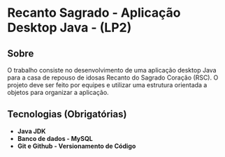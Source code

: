 # Recanto Sagrado - Aplicação Desktop Java - (LP2)
## Sobre
O trabalho consiste no desenvolvimento de uma aplicação desktop Java para a casa de repouso
de idosas Recanto do Sagrado Coração (RSC). O projeto deve ser feito por equipes e utilizar uma
estrutura orientada a objetos para organizar a aplicação.

## Tecnologias (Obrigatórias)
- **Java JDK** 
- **Banco de dados - MySQL**
-  **Git e Github - Versionamento de Código**